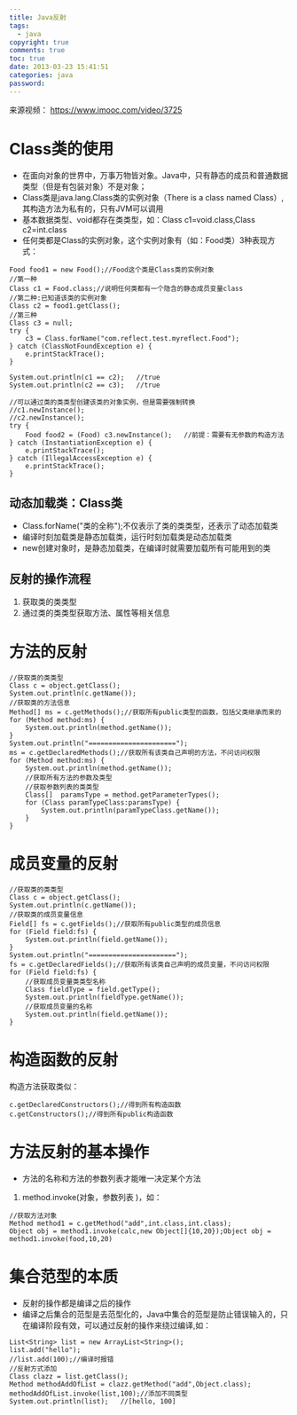 ```yaml
---
title: Java反射
tags: 
  - java 
copyright: true
comments: true
toc: true
date: 2013-03-23 15:41:51
categories: java
password:
--- 
```


来源视频： https://www.imooc.com/video/3725

# Class类的使用
* 在面向对象的世界中，万事万物皆对象。Java中，只有静态的成员和普通数据类型（但是有包装对象）不是对象；
* Class类是java.lang.Class类的实例对象（There is a class named Class）,其构造方法为私有的，只有JVM可以调用
* 基本数据类型、void都存在类类型，如：Class c1=void.class,Class c2=int.class
* 任何类都是Class的实例对象，这个实例对象有（如：Food类）3种表现方式：
~~~
Food food1 = new Food();//Food这个类是Class类的实例对象
//第一种
Class c1 = Food.class;//说明任何类都有一个隐含的静态成员变量class
//第二种:已知道该类的实例对象
Class c2 = food1.getClass();
//第三种
Class c3 = null;
try {
    c3 = Class.forName("com.reflect.test.myreflect.Food");
} catch (ClassNotFoundException e) {
    e.printStackTrace();
}

System.out.println(c1 == c2);   //true
System.out.println(c2 == c3);   //true

//可以通过类的类类型创建该类的对象实例，但是需要强制转换
//c1.newInstance();
//c2.newInstance();
try {
    Food food2 = (Food) c3.newInstance();   //前提：需要有无参数的构造方法
} catch (InstantiationException e) {
    e.printStackTrace();
} catch (IllegalAccessException e) {
    e.printStackTrace();
}
~~~
## 动态加载类：Class类
* Class.forName("类的全称");不仅表示了类的类类型，还表示了动态加载类
* 编译时刻加载类是静态加载类，运行时刻加载类是动态加载类
* new创建对象时，是静态加载类，在编译时就需要加载所有可能用到的类

## 反射的操作流程
1. 获取类的类类型
2. 通过类的类类型获取方法、属性等相关信息

# 方法的反射
~~~
//获取类的类类型
Class c = object.getClass();
System.out.println(c.getName());
//获取类的方法信息
Method[] ms = c.getMethods();//获取所有public类型的函数，包括父类继承而来的
for (Method method:ms) {
    System.out.println(method.getName());
}
System.out.println("======================");
ms = c.getDeclaredMethods();//获取所有该类自己声明的方法，不问访问权限
for (Method method:ms) {
    System.out.println(method.getName());
    //获取所有方法的参数及类型
    //获取参数列表的类类型
    Class[]  paramsType = method.getParameterTypes();
    for (Class paramTypeClass:paramsType) {
        System.out.println(paramTypeClass.getName());
    }
}
~~~

# 成员变量的反射
~~~
//获取类的类类型
Class c = object.getClass();
System.out.println(c.getName());
//获取类的成员变量信息
Field[] fs = c.getFields();//获取所有public类型的成员信息
for (Field field:fs) {
    System.out.println(field.getName());
}
System.out.println("======================");
fs = c.getDeclaredFields();//获取所有该类自己声明的成员变量，不问访问权限
for (Field field:fs) {
    //获取成员变量类类型名称
    Class fieldType = field.getType();
    System.out.println(fieldType.getName());
    //获取成员变量的名称
    System.out.println(field.getName());
}
~~~

# 构造函数的反射
构造方法获取类似：
~~~
c.getDeclaredConstructors();//得到所有构造函数
c.getConstructors();//得到所有public构造函数
~~~

# 方法反射的基本操作
* 方法的名称和方法的参数列表才能唯一决定某个方法
1. method.invoke(对象，参数列表 )，如：
~~~
//获取方法对象
Method method1 = c.getMethod("add",int.class,int.class);
Object obj = method1.invoke(calc,new Object[]{10,20});Object obj = method1.invoke(food,10,20)
~~~

# 集合范型的本质
* 反射的操作都是编译之后的操作
* 编译之后集合的范型是去范型化的，Java中集合的范型是防止错误输入的，只在编译阶段有效，可以通过反射的操作来绕过编译,如：
~~~
List<String> list = new ArrayList<String>();
list.add("hello");
//list.add(100);//编译时报错
//反射方式添加
Class clazz = list.getClass();
Method methodAddOfList = clazz.getMethod("add",Object.class);
methodAddOfList.invoke(list,100);//添加不同类型
System.out.println(list);   //[hello, 100]
~~~
